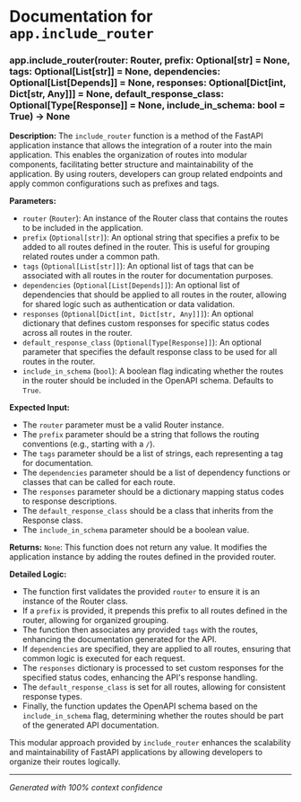 # Documentation for `app.include_router`

### app.include_router(router: Router, prefix: Optional[str] = None, tags: Optional[List[str]] = None, dependencies: Optional[List[Depends]] = None, responses: Optional[Dict[int, Dict[str, Any]]] = None, default_response_class: Optional[Type[Response]] = None, include_in_schema: bool = True) -> None

**Description:**
The `include_router` function is a method of the FastAPI application instance that allows the integration of a router into the main application. This enables the organization of routes into modular components, facilitating better structure and maintainability of the application. By using routers, developers can group related endpoints and apply common configurations such as prefixes and tags.

**Parameters:**
- `router` (`Router`): An instance of the Router class that contains the routes to be included in the application.
- `prefix` (`Optional[str]`): An optional string that specifies a prefix to be added to all routes defined in the router. This is useful for grouping related routes under a common path.
- `tags` (`Optional[List[str]]`): An optional list of tags that can be associated with all routes in the router for documentation purposes.
- `dependencies` (`Optional[List[Depends]]`): An optional list of dependencies that should be applied to all routes in the router, allowing for shared logic such as authentication or data validation.
- `responses` (`Optional[Dict[int, Dict[str, Any]]]`): An optional dictionary that defines custom responses for specific status codes across all routes in the router.
- `default_response_class` (`Optional[Type[Response]]`): An optional parameter that specifies the default response class to be used for all routes in the router.
- `include_in_schema` (`bool`): A boolean flag indicating whether the routes in the router should be included in the OpenAPI schema. Defaults to `True`.

**Expected Input:**
- The `router` parameter must be a valid Router instance.
- The `prefix` parameter should be a string that follows the routing conventions (e.g., starting with a `/`).
- The `tags` parameter should be a list of strings, each representing a tag for documentation.
- The `dependencies` parameter should be a list of dependency functions or classes that can be called for each route.
- The `responses` parameter should be a dictionary mapping status codes to response descriptions.
- The `default_response_class` should be a class that inherits from the Response class.
- The `include_in_schema` parameter should be a boolean value.

**Returns:**
`None`: This function does not return any value. It modifies the application instance by adding the routes defined in the provided router.

**Detailed Logic:**
- The function first validates the provided `router` to ensure it is an instance of the Router class.
- If a `prefix` is provided, it prepends this prefix to all routes defined in the router, allowing for organized grouping.
- The function then associates any provided `tags` with the routes, enhancing the documentation generated for the API.
- If `dependencies` are specified, they are applied to all routes, ensuring that common logic is executed for each request.
- The `responses` dictionary is processed to set custom responses for the specified status codes, enhancing the API's response handling.
- The `default_response_class` is set for all routes, allowing for consistent response types.
- Finally, the function updates the OpenAPI schema based on the `include_in_schema` flag, determining whether the routes should be part of the generated API documentation. 

This modular approach provided by `include_router` enhances the scalability and maintainability of FastAPI applications by allowing developers to organize their routes logically.

---
*Generated with 100% context confidence*
